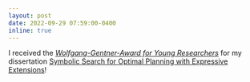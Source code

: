 ```yaml
---
layout: post
date: 2022-09-29 07:59:00-0400
inline: true
---
```


I received the <em><a href="https://uni-freiburg.de/zuv/service/ehrungen-und-preise/freiburger-nachwuchsfoerderpreise/technische-fakultaet/">Wolfgang-Gentner-Award for Young Researchers</a></em> for my dissertation <a href="../assets/pdf/speck-phd2022.pdf">Symbolic Search for Optimal Planning with Expressive Extensions</a>!
